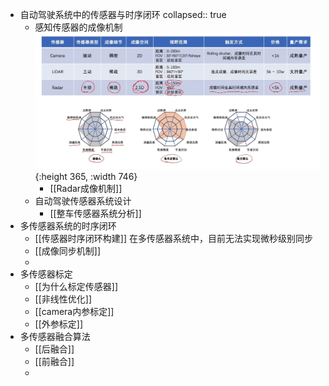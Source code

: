 - 自动驾驶系统中的传感器与时序闭环
collapsed:: true
	- 感知传感器的成像机制
	  ![image.png](../assets/image_1645776771123_0.png){:height 365, :width 746}
		- [[Radar成像机制]]
	- 自动驾驶传感器系统设计
		- [[整车传感器系统分析]]
- 多传感器系统的时序闭环
	- [[传感器时序闭环构建]] 在多传感器系统中，目前无法实现微秒级别同步
	- [[成像同步机制]]
	-
- 多传感器标定
	- [[为什么标定传感器]]
	- [[非线性优化]]
	- [[camera内参标定]]
	- [[外参标定]]
- 多传感器融合算法
	- [[后融合]]
	- [[前融合]]
	-